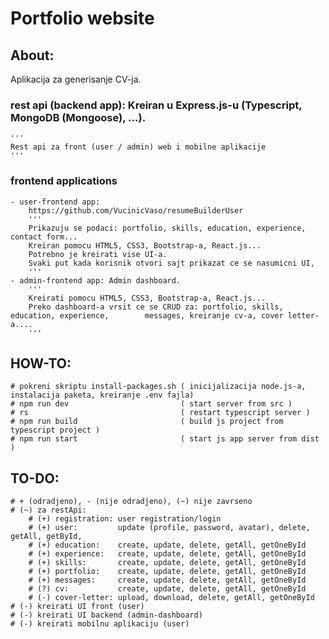 # Portfolio website


## About:
Aplikacija za generisanje CV-ja.

### rest api (backend app): Kreiran u Express.js-u (Typescript, MongoDB (Mongoose), ...). 
    '''
    Rest api za front (user / admin) web i mobilne aplikacije
    '''
### frontend applications
    - user-frontend app:
        https://github.com/VucinicVaso/resumeBuilderUser
        '''
        Prikazuju se podaci: portfolio, skills, education, experience, contact form... 
        Kreiran pomocu HTML5, CSS3, Bootstrap-a, React.js... 
        Potrebno je kreirati vise UI-a. 
        Svaki put kada korisnik otvori sajt prikazat ce se nasumicni UI,
        '''
    - admin-frontend app: Admin dashboard. 
        '''
        Kreirati pomocu HTML5, CSS3, Bootstrap-a, React.js... 
        Preko dashboard-a vrsit ce se CRUD za: portfolio, skills, education, experience,        messages, kreiranje cv-a, cover letter-a....
        '''


## HOW-TO: 
    # pokreni skriptu install-packages.sh ( inicijalizacija node.js-a, instalacija paketa, kreiranje .env fajla)
    # npm run dev                         ( start server from src )
    # rs                                  ( restart typescript server )
    # npm run build                       ( build js project from typescript project )
    # npm run start                       ( start js app server from dist )


## TO-DO:
    # + (odradjeno), - (nije odradjeno), (~) nije zavrseno
    # (~) za restApi:
        # (+) registration: user registration/login
        # (+) user:         update (profile, password, avatar), delete, getAll, getById,
        # (+) education:    create, update, delete, getAll, getOneById
        # (+) experience:   create, update, delete, getAll, getOneById
        # (+) skills:       create, update, delete, getAll, getOneById
        # (+) portfolio:    create, update, delete, getAll, getOneById
        # (+) messages:     create, update, delete, getAll, getOneById
        # (?) cv:           create, update, delete, getAll, getOneById
        # (-) cover-letter: upload, download, delete, getAll, getOneById
    # (-) kreirati UI front (user)
    # (-) kreirati UI backend (admin-dashboard)
    # (-) kreirati mobilnu aplikaciju (user)


